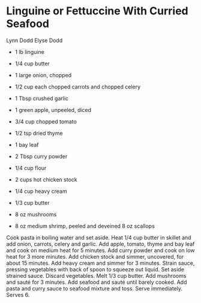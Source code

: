 # Linguine or Fettuccine With Curried Seafood

Lynn Dodd
Elyse Dodd

- 1 lb linguine
- 1/4 cup butter
- 1 large onion, chopped
- 1/2 cup each chopped carrots and chopped celery
- 1 Tbsp crushed garlic
- 1 green apple, unpeeled, diced
- 3/4 cup chopped tomato
- 1/2 tsp dried thyme
- 1 bay leaf

- 2 Tbsp curry powder
- 1/4 cup flour
- 2 cups hot chicken stock
- 1/4 cup heavy cream
- 1/3 cup butter
- 8 oz mushrooms
- 8 oz medium shrimp, peeled and deveined 8 oz scallops

Cook pasta in boiling water and set aside. Heat 1/4 cup butter in skillet and add onion, carrots, celery and garlic. Add apple, tomato, thyme and bay leaf and cook on medium heat for 5 minutes. Add curry powder and cook on low heat for 3 more minutes. Add chicken stock and simmer, uncovered, for about 15 minutes. Add heavy cream and simmer for 3 minutes. Strain sauce, pressing vegetables with back of spoon to squeeze out liquid. Set aside strained sauce. Discard vegetables. Melt 1/3 cup butter. Add mushrooms and sauté for 3 minutes. Add seafood and sauté until barely cooked. Add pasta and curry sauce to seafood mixture and toss. Serve immediately. Serves 6.